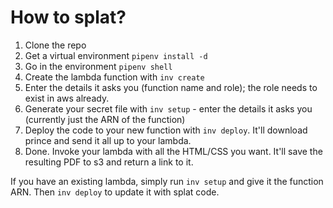 # How to splat?
1. Clone the repo
2. Get a virtual environment `pipenv install -d`
3. Go in the environment `pipenv shell`
4. Create the lambda function with `inv create`
5. Enter the details it asks you (function name and role); the role needs to exist in aws already.
6. Generate your secret file with `inv setup` - enter the details it asks you (currently just the ARN of the function)
7. Deploy the code to your new function with `inv deploy`. It'll download prince and send it all up to your lambda.
8. Done. Invoke your lambda with all the HTML/CSS you want. It'll save the resulting PDF to s3 and return a link to it.

If you have an existing lambda, simply run `inv setup` and give it the function ARN. Then `inv deploy` to update it with splat code.
